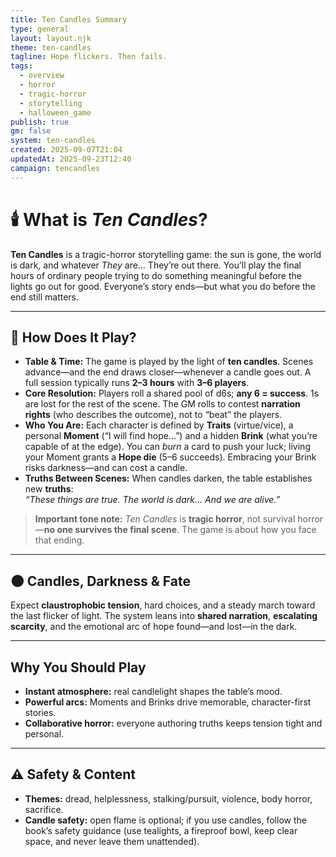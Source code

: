 ```yaml
---
title: Ten Candles Summary
type: general
layout: layout.njk
theme: ten-candles
tagline: Hope flickers. Then fails.
tags:
  - overview
  - horror
  - tragic-horror
  - storytelling
  - halloween_game
publish: true
gm: false
system: ten-candles
created: 2025-09-07T21:04
updatedAt: 2025-09-23T12:40
campaign: tencandles
---
```


# 🕯️ What is *Ten Candles*?

**Ten Candles** is a tragic-horror storytelling game: the sun is gone, the world is dark, and whatever *They* are… They’re out there. You’ll play the final hours of ordinary people trying to do something meaningful before the lights go out for good. Everyone’s story ends—but what you do before the end still matters.

---

## 🎲 How Does It Play?

- **Table & Time:** The game is played by the light of **ten candles**. Scenes advance—and the end draws closer—whenever a candle goes out. A full session typically runs **2–3 hours** with **3–6 players**.
- **Core Resolution:** Players roll a shared pool of d6s; **any 6 = success**. 1s are lost for the rest of the scene. The GM rolls to contest **narration rights** (who describes the outcome), not to “beat” the players.
- **Who You Are:** Each character is defined by **Traits** (virtue/vice), a personal **Moment** (“I will find hope…”) and a hidden **Brink** (what you’re capable of at the edge). You can *burn* a card to push your luck; living your Moment grants a **Hope die** (5–6 succeeds). Embracing your Brink risks darkness—and can cost a candle.
- **Truths Between Scenes:** When candles darken, the table establishes new **truths**:  
  *“These things are true. The world is dark… And we are alive.”* 

> **Important tone note:** *Ten Candles* is **tragic horror**, not survival horror—**no one survives the final scene**. The game is about how you face that ending.

---

## 🌑 Candles, Darkness & Fate

Expect **claustrophobic tension**, hard choices, and a steady march toward the last flicker of light. The system leans into **shared narration**, **escalating scarcity**, and the emotional arc of hope found—and lost—in the dark.

---

##  Why You Should Play

- **Instant atmosphere:** real candlelight shapes the table’s mood.
- **Powerful arcs:** Moments and Brinks drive memorable, character-first stories.
- **Collaborative horror:** everyone authoring truths keeps tension tight and personal.

---

## ⚠️ Safety & Content

- **Themes:** dread, helplessness, stalking/pursuit, violence, body horror, sacrifice. 
- **Candle safety:** open flame is optional; if you use candles, follow the book’s safety guidance (use tealights, a fireproof bowl, keep clear space, and never leave them unattended).
